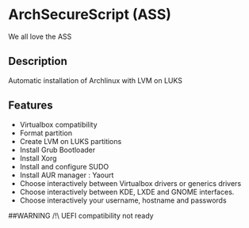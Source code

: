 # ArchSecureScript (ASS)
We all love the ASS
## Description
Automatic installation of Archlinux with LVM on LUKS

## Features
- Virtualbox compatibility
- Format partition
- Create LVM on LUKS partitions
- Install Grub Bootloader
- Install Xorg
- Install and configure SUDO
- Install AUR manager : Yaourt
- Choose interactively between Virtualbox drivers or generics drivers
- Choose interactively between KDE, LXDE and GNOME interfaces.
- Choose interactively your username, hostname and passwords

##WARNING
/!\ UEFI compatibility not ready
